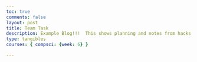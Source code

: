 ```yaml
---
toc: true
comments: false
layout: post
title: Team Task
description: Example Blog!!!  This shows planning and notes from hacks.
type: tangibles
courses: { compsci: {week: 6} }

---
```


